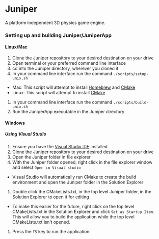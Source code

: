 # Juniper
A platform independent 3D physics game engine.

### Setting up and building Juniper/JuniperApp
#### Linux/Mac
1. Clone the Juniper repository to your desired destination on your drive
1. Open terminal or your preferred command line interface
1. cd into the Juniper directory, wherever you cloned it
1. In your command line interface run the command ```./scripts/setup-unix.sh```
  * Mac: This script will attempt to install [Homebrew](https://brew.sh/) and [CMake](https://cmake.org/)
  * Linux: This script will attempt to install [CMake](https://cmake.org/)
1. In your command line interface run the command ```./scripts/build-unix.sh```
1. Run the JuniperApp executable in the Juniper directory
#### Windows
##### Using Visual Studio
1. Ensure you have the [Visual Studio IDE](https://visualstudio.microsoft.com/vs/) installed
1. Clone the Juniper repository to your desired destination on your drive
1. Open the Juniper folder in file explorer
1. With the Juniper folder opened, right click in the file explorer window and select ```Open in Visual studio```
  * Visual Studio will automatically run CMake to create the build environment and open the Juniper folder in the Solution Explorer
1. Double click the CMakeLists.txt, in the top level Juniper folder, in the Solution Explorer to open it for editing
  * To make this easier for the future, right click on the top level CMakeLists.txt in the Solution Explorer and click ```Set as Startup Item```.
  This will allow you to build the application while the top level CMakeLists.txt isn't opened.
1. Press the ```F5``` key to run the application
